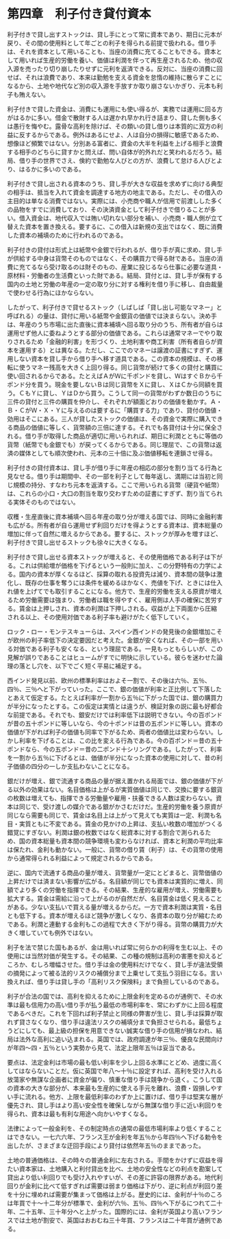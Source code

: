 # 第四章　利子付き貸付資本

利子付きで貸し出すストックは、貸し手にとって常に資本であり、期日に元本が戻り、その間の使用料として年ごとの利子を得られる前提で扱われる。借り手は、それを資本として用いることも、当座の消費に充てることもできる。資本として用いれば生産的労働を養い、価値は利潤を伴って再生産されるため、他の収入源を売ったり切り崩したりせずに元利を返済できる。反対に、当座の消費に回せば、それは浪費であり、本来は勤勉を支える資金を怠惰の維持に散らすことになるから、土地や地代など別の収入源を手放すか取り崩さないかぎり、元本も利子も賄えない。

利子付きで貸した資金は、消費にも運用にも使い得るが、実務では運用に回る方がはるかに多い。借金で散財する人は遅かれ早かれ行き詰まり、貸した側も多くは愚行を悔やむ。露骨な高利を除けば、その類いの貸し借りは本質的に双方の利益に反するからである。例外はあるにせよ、人は自分の損得に敏感であるため、想像ほど頻繁ではない。分別ある富者に、資金の大半を利益を上げる相手と浪費する相手のどちらに貸すかと問えば、問い自体が的外れだと笑われるだろう。結局、借り手の世界でさえ、倹約で勤勉な人びとの方が、浪費して怠ける人びとより、はるかに多いのである。

利子付きで貸し出される資本のうち、貸し手が大きな収益を求めずに向ける典型の相手は、抵当を入れて資金を調達する地方の地主である。ただし、その借入の主目的は単なる消費ではない。実際には、小売商や職人が信用で前渡しした多くの品物をすでに消費しており、その決済資金として利子付きで借りることが多い。借入資金は、地代収入では賄い切れない部分を補い、小売商・職人側が立て替えた資本を置き換える。要するに、この借入は新規の支出ではなく、既に消費した資本の補填のために行われるのである。

利子付きの貸付は形式上は紙幣や金銀で行われるが、借り手が真に求め、貸し手が供給する中身は貨幣そのものではなく、その購買力で得る財である。当座の消費に充てるなら受け取るのは財そのもの、産業に投じるなら仕事に必要な道具・原材料・労働者の生活費といった財である。結局、貸付とは、貸し手が保有する国内の土地と労働の年産の一定の取り分に対する権利を借り手に移し、自由裁量で使わせる行為にほかならない。

したがって、利子付きで貸せるストック（しばしば「貸し出し可能なマネー」と呼ばれる）の量は、貸付に用いる紙幣や金銀貨の価値では決まらない。決め手は、年産のうち市場に出た直後に資本補填へ回る取り分のうち、所有者が自らは運用せず他人に委ねようとする部分の価値である。これらは通常マネーでやり取りされるため「金融的利害」を形づくり、土地利害や商工利害（所有者自らが資本を運用する）とは異なる。ただし、ここでのマネーは譲渡の証書にすぎず、運用しない資本を貸し手から借り手へ移す道具である。この資本の規模は、その移転に使うマネー残高を大きく上回り得る。同じ貨幣が続けて多くの貸付と購買に使い回されるからである。たとえばＡがＷに千ポンドを貸し、ＷはすぐＢから千ポンド分を買う。現金を要しないＢは同じ貨幣をＸに貸し、ＸはＣから同額を買う。ＣもＹに貸し、ＹはＤから買う。こうして同一の貨幣がわずか数日のうちに三件の貸付と三件の購買を仲介し、それぞれが額面どおりの価値を動かす。Ａ・Ｂ・ＣがＷ・Ｘ・Ｙに与えるのは要するに「購買する力」であり、貸付の価値・効用はそこにある。三人が貸したストックの価値は、その資金で実際に購入できる商品の価値に等しく、貨幣額の三倍に達する。それでも各貸付は十分に保全される。借り手が取得した商品が適切に用いられれば、期日に利潤とともに等価の貨幣（紙幣でも金銀でも）が戻ってくるからである。同じ理屈で、この貨幣は返済の媒体としても順次使われ、元本の三十倍に及ぶ価値移転を連鎖させ得る。

利子付きの貸付資本は、貸し手が借り手に年産の相応の部分を割り当てる行為と見なせる。借り手は期間中、その一部を利子として毎年返し、満期には当初と同じ規模の持分、すなわち元本を返済する。ここで用いられる貨幣（硬貨や紙幣）は、これらの小口・大口の割当を取り交わすための証書にすぎず、割り当てられる実体そのものではない。

収穫・生産直後に資本補填へ回る年産の取り分が増える国では、同時に金融利害も広がる。所有者が自ら運用せず利回りだけを得ようとする資本は、資本総量の増加に伴って自然に増えるからである。要するに、ストックが厚みを増すほど、利子付きで貸し出せるストックも徐々に大きくなる。

利子付きで貸し出せる資本ストックが増えると、その使用価格である利子は下がる。これは供給増が価格を下げるという一般則に加え、この分野特有の力学による。国内の資本が厚くなるほど、採算の取れる投資先は減り、資本間の競争は激化し、既存の仕事を奪うには条件を緩めるほかなく、売値を下げ、ときには仕入れ値を上げてでも取引することになる。他方で、生産的労働を支える原資が増えるため労働需要は強まり、労働者は職を得やすく、雇用側は人手の確保に苦労する。賃金は上押しされ、資本の利潤は下押しされる。収益が上下両面から圧縮される以上、その使用対価である利子率も避けがたく低下していく。

ロック・ロー・モンテスキューらは、スペイン西インドの発見後の金銀増加こそが欧州の利子率低下の決定要因だと考えた。金銀が安くなれば、その一部を用いる対価である利子も安くなる、という理屈である。一見もっともらしいが、この見解が誤りであることはヒュームがすでに明快に示している。彼らを迷わせた論理の落とし穴を、以下でごく短く平易に補足する。

西インド発見以前、欧州の標準利率はおよそ一割で、その後は六％、五％、四％、三％へと下がっていった。ここで、銀の価値が利率と正比例して下落したとあえて仮定する。たとえば利率が一割から五％に下がった国では、銀の購買力が半分になったとする。この仮定は実情とは違うが、検証対象の説に最も好都合な前提である。それでも、銀安だけでは利率低下は説明できない。今の百ポンドが昔の五十ポンドに等しいなら、今の十ポンドは昔の五ポンドに等しい。資本の価値が下がれば利子の価値も同率で下がるため、両者の価値比は変わらない。しかし利率を下げることは、この比を変える行為である。今の百ポンド＝昔の五十ポンドなら、今の五ポンド＝昔の二ポンド十シリングである。したがって、利率を一割から五％に下げるとは、価値が半分になった資本の使用に対して、昔の利子価値の四分の一しか支払わないことになる。

銀だけが増え、銀で流通する商品の量が据え置かれる局面では、銀の価値が下がる以外の効果はない。名目価格は上がるが実質価値は同じで、交換に要する銀貨の枚数は増えても、指揮できる労働量や雇用・扶養できる人数は変わらない。資本は同じで、受け渡しの媒介である銀がかさむだけだ。生産的労働を養う原資が同じなら需要も同じで、賃金は名目上は上がって見えても実質は一定、利潤も名目・実質ともに不変である。賃金の見かけの上昇は、支払い枚数の増加がつくる錯覚にすぎない。利潤は銀の枚数ではなく総資本に対する割合で測られるため、国の資本総量も資本間の競争環境も変わらなければ、資本と利潤の平均比率は保たれ、金利も動かない。一般に、貨幣の借り賃（利子）は、その貨幣の使用から通常得られる利益によって規定されるからである。

逆に、国内で流通する商品の量が増え、貨幣量が一定にとどまると、貨幣価値の上昇だけでは済まない影響が広がる。名目額が同じでも資本は実質的に増え、同額でより多くの労働を指揮できる。その結果、生産的な雇用が増え、労働需要も拡大する。賃金は需給に沿って上がるのが自然だが、名目賃金は低く見えることがある。少ない支払いで買える量が増えるからだ。一方で資本利潤は実質・名目とも低下する。資本が増えるほど競争が激しくなり、各資本の取り分が縮むためである。利潤と連動する金利もこの過程で大きく下がり得る。貨幣の購買力が大きく増していても例外ではない。

利子を法で禁じた国もあるが、金は用いれば常に何らかの利得を生む以上、その使用には当然対価が発生する。その結果、この種の規制は高利の害悪を抑えるどころか、むしろ増幅させた。借り手は金の使用料だけでなく、貸し手が違法受領の摘発によって被る法的リスクの補償分まで上乗せして支払う羽目になる。言い換えれば、借り手は貸し手の「高利リスク保険料」まで負担しているのである。

利子が合法の国では、高利を抑えるために上限金利を定めるのが通例で、その水準は最も信用力の高い借り手が払う最低の市場利率を、常にわずかに上回る程度であるべきだ。これを下回れば利子禁止と同様の弊害が生じ、貸し手は採算が取れず貸さなくなり、借り手は違法リスクの補填分まで負担させられる。最低ちょうどにしても、最上級の担保を用意できない誠実な借り手の信用が損なわれ、結局は法外な高利に追い込まれる。英国では、政府調達が年三％、優良な民間向けが年四〜四・五％という実勢から見て、法定上限年五％は妥当である。

要点は、法定金利は市場の最も低い利率を少し上回る水準にとどめ、過度に高くしてはならないことだ。仮に英国で年八〜十％に設定すれば、高利を受け入れる放蕩家や無謀な企画者に資金が偏り、慎重な借り手は競争から退く。こうして国の資本の大きな部分が、本来最も生産的に使える手元を離れ、浪費・毀損しやすい手に流れる。他方、上限を最低利率のわずか上に置けば、借り手は堅実な層が優先され、貸し手はより高い安全性を確保しながら無謀な借り手に近い利回りを得られ、資本は最も有利な用途へ向かいやすくなる。

法律によって一般金利を、その制定時点の通常の最低市場利率より低くすることはできない。一七六六年、フランス王が金利を年五％から年四％へ下げる勅令を出したが、さまざまな迂回手段により貸付は依然年五％のままであった。

土地の普通価格は、その時々の普通金利に左右される。手間をかけずに収益を得たい資本家は、土地購入と利付貸出を比べ、土地の安全性などの利点を勘案して貸出より低い利回りでも受け入れやすいが、その差に許容の限界がある。地代利回りが金利に比べて低すぎれば需要は弱まり価格は下がり、逆に利点が利回り差を十分に埋めれば需要が集まって価格は上がる。歴史的には、金利が十％のころは年買で十〜十二年分が標準で、金利が六％、五％、四％へ下がるにつれて二十年、二十五年、三十年分へと上がった。国際的には、金利が英国より高いフランスでは土地が割安で、英国はおおむね三十年買、フランスは二十年買が通例である。
